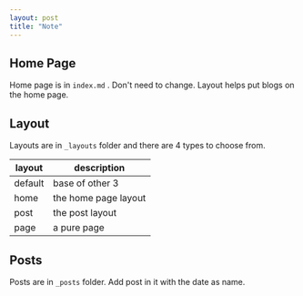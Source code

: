 ```yaml
---
layout: post
title: "Note"
---
```

## Home Page
Home page is in `index.md` . Don't need to change. Layout helps put blogs on the home page.

## Layout
Layouts are in `_layouts` folder and there are 4 types to choose from.

|layout|description|
|---|---|
|default|base of other 3|
|home|the home page layout|
|post|the post layout|
|page|a pure page|

## Posts
Posts are in `_posts` folder. Add post in it with the date as name.
